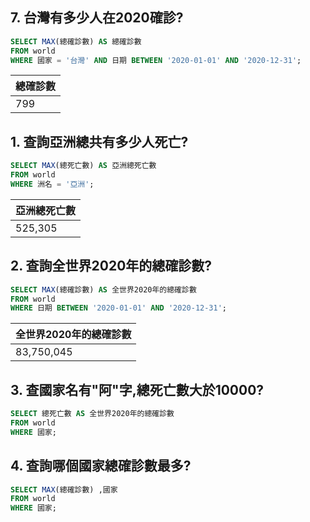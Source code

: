 ## 7. 台灣有多少人在2020確診?

```sql
SELECT MAX(總確診數) AS 總確診數
FROM world
WHERE 國家 = '台灣' AND 日期 BETWEEN '2020-01-01' AND '2020-12-31';
```

| 總確診數 | 
| --- | 
| 799 | 

## 1. 查詢亞洲總共有多少人死亡?

```sql
SELECT MAX(總死亡數) AS 亞洲總死亡數
FROM world
WHERE 洲名 = '亞洲'; 
```

| 亞洲總死亡數 | 
| --- | 
| 525,305 | 

## 2. 查詢全世界2020年的總確診數?

```sql
SELECT MAX(總確診數) AS 全世界2020年的總確診數
FROM world
WHERE 日期 BETWEEN '2020-01-01' AND '2020-12-31'; 
```

| 全世界2020年的總確診數 | 
| --- | 
| 83,750,045 | 

## 3. 查國家名有"阿"字,總死亡數大於10000?

```sql
SELECT 總死亡數 AS 全世界2020年的總確診數
FROM world
WHERE 國家; 
```

## 4. 查詢哪個國家總確診數最多?
```sql
SELECT MAX(總確診數) ,國家
FROM world
WHERE 國家; 
```

